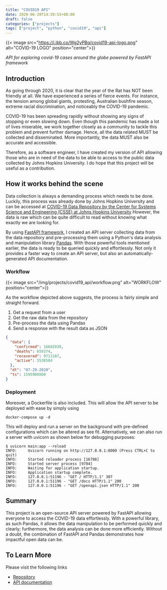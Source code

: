 ```yaml
---
title: "COVID19 API"
date: 2020-06-20T14:39:53+08:00
draft: false
categories: ["projects"]
tags: ["project", "python", "covid19", "api"]
---
```


{{< image src="https://i.ibb.co/Wg2yPBq/covid19-api-logo.png" alt="COVID-19 LOGO" position="center">}}

*API for exploring covid-19 cases around the globe powered by FastAPI framework*

## Introduction

As going through 2020, it is clear that the year of the Rat has NOT been friendly at all. We have experienced a series of fierce events.
For instance, the tension among global giants, protesting, Australian bushfire season, extreme racial discrimination, and noticeably the COVID-19 pandemic.

COVID-19 has been spreading rapidly without showing any signs of stopping or even slowing down. Even though this pandemic has made a lot of lives miserable, we work together closely as a community to tackle this problem and prevent further damage. Hence, all the data related MUST be collected and disseminated. More importantly, the data MUST also be accurate and accessible.

Therefore, as a software engineer, I have created my version of API allowing those who are in need of the data to be able to access to the public data collected by Johns Hopkins University. I do hope that this project will be useful as a contribution.

## How it works behind the scene

Data collection is always a demanding process which needs to be done. Luckily, this process was already done by Johns Hopkins University and can be accessed at [COVID-19 Data Repository by the Center for Systems Science and Engineering (CSSE) at Johns Hopkins University](https://github.com/CSSEGISandData/COVID-19) However, the data is raw which can be quite difficult to read without knowing what exactly we are looking for.

By using [FastAPI framework](https://fastapi.tiangolo.com/), I created an API server collecting data from the data repository and pre-processing them using a Python's data analysis and manipulation library [Pandas](https://pandas.pydata.org/). With those powerful tools mentioned earlier, the data is ready to be queried quickly and effortlessly. Not only it provides a faster way to create an API server, but also an automatically-generated API documentation.

### Workflow

{{< image src="/img/projects/covid19_api/workflow.png" alt="WORKFLOW" position="center">}}

As the workflow depicted above suggests, the process is fairly simple and straight forward.

1. Get a request from a user
2. Get the raw data from the repository
3. Pre-process the data using Pandas
4. Send a response with the result data as JSON

```json
{
  "data": {
    "confirmed": 16682030,
    "deaths": 659374,
    "recovered": 9711187,
    "active": 5538584
  },
  "dt": "07-29-2020",
  "ts": 1595980800
}
```

### Deployment

Moreover, a Dockerfile is also included. This will allow the API server to be deployed with ease by simply using

```console
docker-compose up -d
```

This will deploy and run a server on the background with pre-defined configurations which can be altered as see fit. Alternatively, we can also run a server with uvicorn as shown below for debugging purposes:

```console
$ uvicorn main:app --reload
INFO:     Uvicorn running on http://127.0.0.1:8000 (Press CTRL+C to quit)
INFO:     Started reloader process [16788]
INFO:     Started server process [9784]
INFO:     Waiting for application startup.
INFO:     Application startup complete.
INFO:     127.0.0.1:51196 - "GET / HTTP/1.1" 307
INFO:     127.0.0.1:51196 - "GET /docs HTTP/1.1" 200
INFO:     127.0.0.1:51196 - "GET /openapi.json HTTP/1.1" 200
```

## Summary

This project is an open-source API server powered by FastAPI allowing everyone to access the COVID-19 data effortlessly. With a powerful library, as such Pandas, it allows the data manipulation to be performed quickly and clearly; furthermore, the data analysis can be done more efficiently. Without a doubt, the combination of FastAPI and Pandas demonstrates how impactful open data can be.

## To Learn More

Please visit the following links

* [Repository](https://github.com/nat236919/covid19-api)
* [API documentation](https://nat236919.github.io/covid19-api)
